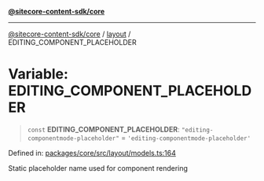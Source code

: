 [**@sitecore-content-sdk/core**](../../README.md)

***

[@sitecore-content-sdk/core](../../README.md) / [layout](../README.md) / EDITING\_COMPONENT\_PLACEHOLDER

# Variable: EDITING\_COMPONENT\_PLACEHOLDER

> `const` **EDITING\_COMPONENT\_PLACEHOLDER**: `"editing-componentmode-placeholder"` = `'editing-componentmode-placeholder'`

Defined in: [packages/core/src/layout/models.ts:164](https://github.com/Sitecore/content-sdk/blob/f6db146e94b4d93e3130198881311b56027bf1b4/packages/core/src/layout/models.ts#L164)

Static placeholder name used for component rendering
